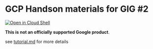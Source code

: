 # GCP Handson materials for GIG #2

[![Open in Cloud Shell](https://gstatic.com/cloudssh/images/open-btn.png)](https://ssh.cloud.google.com/cloudshell/open?cloudshell_git_repo=https://github.com/google-cloud-japan/gig-training-materials&cloudshell_working_dir=gig01-02&cloudshell_tutorial=tutorial.md)

**This is not an officially supported Google product**.

see [tutorial.md](tutorial.md) for more details
